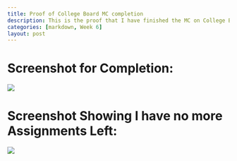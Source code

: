 ```yaml
---
title: Proof of College Board MC completion
description: This is the proof that I have finished the MC on College Board.
categories: [markdown, Week 6]
layout: post
---
```


# Screenshot for Completion:
![]({{site.baseurl}}/images/UpdatedCB.png)

# Screenshot Showing I have no more Assignments Left:
![]({{site.baseurl}}/images/proof2.png)